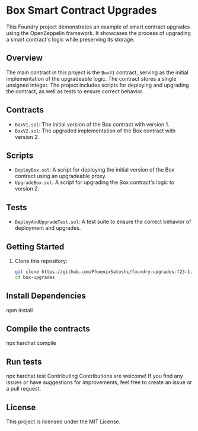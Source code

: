 # Box Smart Contract Upgrades

This Foundry project demonstrates an example of smart contract upgrades using the OpenZeppelin framework. It showcases the process of upgrading a smart contract's logic while preserving its storage.

## Overview

The main contract in this project is the `BoxV1` contract, serving as the initial implementation of the upgradeable logic. The contract stores a single unsigned integer. The project includes scripts for deploying and upgrading the contract, as well as tests to ensure correct behavior.

## Contracts

- `BoxV1.sol`: The initial version of the Box contract with version 1.
- `BoxV2.sol`: The upgraded implementation of the Box contract with version 2.

## Scripts

- `DeployBox.sol`: A script for deploying the initial version of the Box contract using an upgradeable proxy.
- `UpgradeBox.sol`: A script for upgrading the Box contract's logic to version 2.

## Tests

- `DeployAndUpgradeTest.sol`: A test suite to ensure the correct behavior of deployment and upgrades.

## Getting Started

1. Clone this repository:

   ```sh
   git clone https://github.com/PhoenixSatoshi/foundry-upgrades-f23-1.git
   cd box-upgrades

## Install Dependencies

npm install

## Compile the contracts

npx hardhat compile

## Run tests

npx hardhat test
Contributing
Contributions are welcome! If you find any issues or have suggestions for improvements, feel free to create an issue or a pull request.

## License

This project is licensed under the MIT License.
